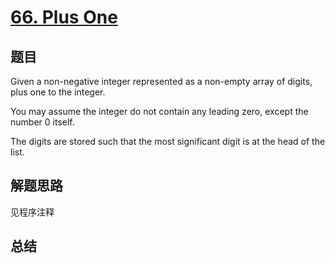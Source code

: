 # [66. Plus One](https://leetcode-cn.com/problems/plus-one/)

## 题目
Given a non-negative integer represented as a non-empty array of digits, plus one to the integer.

You may assume the integer do not contain any leading zero, except the number 0 itself.

The digits are stored such that the most significant digit is at the head of the list.

## 解题思路

见程序注释
## 总结



